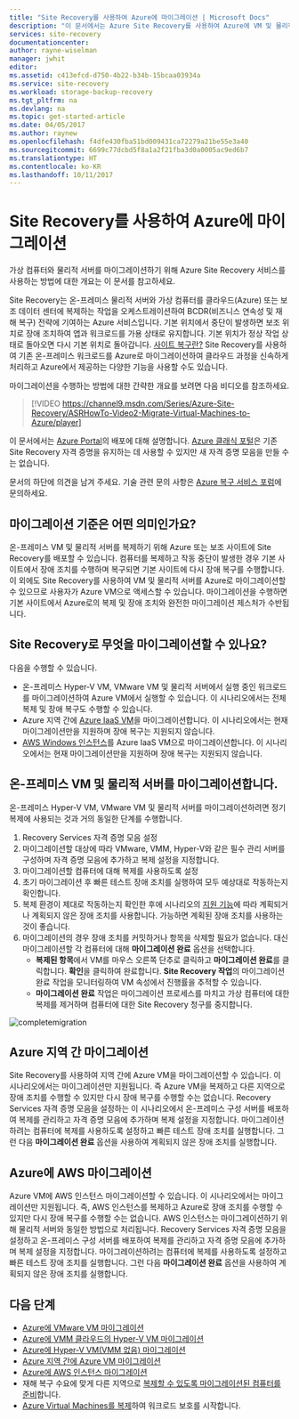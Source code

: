 ```yaml
---
title: "Site Recovery를 사용하여 Azure에 마이그레이션 | Microsoft Docs"
description: "이 문서에서는 Azure Site Recovery를 사용하여 Azure에 VM 및 물리적 서버를 마이그레이션하는 개요를 제공합니다."
services: site-recovery
documentationcenter: 
author: rayne-wiselman
manager: jwhit
editor: 
ms.assetid: c413efcd-d750-4b22-b34b-15bcaa03934a
ms.service: site-recovery
ms.workload: storage-backup-recovery
ms.tgt_pltfrm: na
ms.devlang: na
ms.topic: get-started-article
ms.date: 04/05/2017
ms.author: raynew
ms.openlocfilehash: f4dfe430fba51bd009431ca72279a21be55e3a40
ms.sourcegitcommit: 6699c77dcbd5f8a1a2f21fba3d0a0005ac9ed6b7
ms.translationtype: HT
ms.contentlocale: ko-KR
ms.lasthandoff: 10/11/2017
---
```

# <a name="migrate-to-azure-with-site-recovery"></a>Site Recovery를 사용하여 Azure에 마이그레이션

가상 컴퓨터와 물리적 서버를 마이그레이션하기 위해 Azure Site Recovery 서비스를 사용하는 방법에 대한 개요는 이 문서를 참고하세요.

Site Recovery는 온-프레미스 물리적 서버와 가상 컴퓨터를 클라우드(Azure) 또는 보조 데이터 센터에 복제하는 작업을 오케스트레이션하여 BCDR(비즈니스 연속성 및 재해 복구) 전략에 기여하는 Azure 서비스입니다. 기본 위치에서 중단이 발생하면 보조 위치로 장애 조치하여 앱과 워크로드를 가용 상태로 유지합니다. 기본 위치가 정상 작업 상태로 돌아오면 다시 기본 위치로 돌아갑니다. [사이트 복구란?](site-recovery-overview.md) Site Recovery를 사용하여 기존 온-프레미스 워크로드를 Azure로 마이그레이션하여 클라우드 과정을 신속하게 처리하고 Azure에서 제공하는 다양한 기능을 사용할 수도 있습니다.

마이그레이션을 수행하는 방법에 대한 간략한 개요를 보려면 다음 비디오를 참조하세요.
>[!VIDEO https://channel9.msdn.com/Series/Azure-Site-Recovery/ASRHowTo-Video2-Migrate-Virtual-Machines-to-Azure/player]

이 문서에서는 [Azure Portal](https://portal.azure.com)의 배포에 대해 설명합니다. [Azure 클래식 포털](https://manage.windowsazure.com/)은 기존 Site Recovery 자격 증명을 유지하는 데 사용할 수 있지만 새 자격 증명 모음을 만들 수는 없습니다.

문서의 하단에 의견을 남겨 주세요. 기술 관련 문의 사항은 [Azure 복구 서비스 포럼](https://social.msdn.microsoft.com/forums/azure/home?forum=hypervrecovmgr)에 문의하세요.


## <a name="what-do-we-mean-by-migration"></a>마이그레이션 기준은 어떤 의미인가요?

온-프레미스 VM 및 물리적 서버를 복제하기 위해 Azure 또는 보조 사이트에 Site Recovery를 배포할 수 있습니다. 컴퓨터를 복제하고 작동 중단이 발생한 경우 기본 사이트에서 장애 조치를 수행하며 복구되면 기본 사이트에 다시 장애 복구를 수행합니다. 이 외에도 Site Recovery를 사용하여 VM 및 물리적 서버를 Azure로 마이그레이션할 수 있으므로 사용자가 Azure VM으로 액세스할 수 있습니다. 마이그레이션을 수행하면 기본 사이트에서 Azure로의 복제 및 장애 조치와 완전한 마이그레이션 제스처가 수반됩니다.

## <a name="what-can-site-recovery-migrate"></a>Site Recovery로 무엇을 마이그레이션할 수 있나요?

다음을 수행할 수 있습니다.

- 온-프레미스 Hyper-V VM, VMware VM 및 물리적 서버에서 실행 중인 워크로드를 마이그레이션하여 Azure VM에서 실행할 수 있습니다. 이 시나리오에서는 전체 복제 및 장애 복구도 수행할 수 있습니다.
- Azure 지역 간에 [Azure IaaS VM](site-recovery-migrate-azure-to-azure.md)을 마이그레이션합니다. 이 시나리오에서는 현재 마이그레이션만을 지원하며 장애 복구는 지원되지 않습니다.
- [AWS Windows 인스턴스](site-recovery-migrate-aws-to-azure.md)를 Azure IaaS VM으로 마이그레이션합니다. 이 시나리오에서는 현재 마이그레이션만을 지원하며 장애 복구는 지원되지 않습니다.

## <a name="migrate-on-premises-vms-and-physical-servers"></a>온-프레미스 VM 및 물리적 서버를 마이그레이션합니다.

온-프레미스 Hyper-V VM, VMware VM 및 물리적 서버를 마이그레이션하려면 정기 복제에 사용되는 것과 거의 동일한 단계를 수행합니다.

1. Recovery Services 자격 증명 모음 설정
2. 마이그레이션할 대상에 따라 VMware, VMM, Hyper-V와 같은 필수 관리 서버를 구성하며 자격 증명 모음에 추가하고 복제 설정을 지정합니다.
3. 마이그레이션할 컴퓨터에 대해 복제를 사용하도록 설정
4. 초기 마이그레이션 후 빠른 테스트 장애 조치를 실행하여 모두 예상대로 작동하는지 확인합니다.
5. 복제 환경이 제대로 작동하는지 확인한 후에 시나리오의 [지원 기능](site-recovery-failover.md)에 따라 계획되거나 계획되지 않은 장애 조치를 사용합니다. 가능하면 계획된 장애 조치를 사용하는 것이 좋습니다.
6. 마이그레이션의 경우 장애 조치를 커밋하거나 항목을 삭제할 필요가 없습니다. 대신 마이그레이션할 각 컴퓨터에 대해 **마이그레이션 완료** 옵션을 선택합니다.
     - **복제된 항목**에서 VM를 마우스 오른쪽 단추로 클릭하고 **마이그레이션 완료**를 클릭합니다. **확인**을 클릭하여 완료합니다. **Site Recovery 작업**의 마이그레이션 완료 작업을 모니터링하여 VM 속성에서 진행률을 추적할 수 있습니다.
     - **마이그레이션 완료** 작업은 마이그레이션 프로세스를 마치고 가상 컴퓨터에 대한 복제를 제거하며 컴퓨터에 대한 Site Recovery 청구를 중지합니다.

![completemigration](./media/site-recovery-hyper-v-site-to-azure/migrate.png)

## <a name="migrate-between-azure-regions"></a>Azure 지역 간 마이그레이션

Site Recovery를 사용하여 지역 간에 Azure VM을 마이그레이션할 수 있습니다. 이 시나리오에서는 마이그레이션만 지원됩니다. 즉 Azure VM을 복제하고 다른 지역으로 장애 조치를 수행할 수 있지만 다시 장애 복구를 수행할 수는 없습니다. Recovery Services 자격 증명 모음을 설정하는 이 시나리오에서 온-프레미스 구성 서버를 배포하여 복제를 관리하고 자격 증명 모음에 추가하며 복제 설정을 지정합니다. 마이그레이션하려는 컴퓨터에 복제를 사용하도록 설정하고 빠른 테스트 장애 조치를 실행합니다. 그런 다음 **마이그레이션 완료** 옵션을 사용하여 계획되지 않은 장애 조치를 실행합니다.

## <a name="migrate-aws-to-azure"></a>Azure에 AWS 마이그레이션

Azure VM에 AWS 인스턴스 마이그레이션할 수 있습니다. 이 시나리오에서는 마이그레이션만 지원됩니다. 즉, AWS 인스턴스를 복제하고 Azure로 장애 조치를 수행할 수 있지만 다시 장애 복구를 수행할 수는 없습니다. AWS 인스턴스는 마이그레이션하기 위해 물리적 서버와 동일한 방법으로 처리됩니다. Recovery Services 자격 증명 모음을 설정하고 온-프레미스 구성 서버를 배포하여 복제를 관리하고 자격 증명 모음에 추가하며 복제 설정을 지정합니다. 마이그레이션하려는 컴퓨터에 복제를 사용하도록 설정하고 빠른 테스트 장애 조치를 실행합니다. 그런 다음 **마이그레이션 완료** 옵션을 사용하여 계획되지 않은 장애 조치를 실행합니다.




## <a name="next-steps"></a>다음 단계

- [Azure에 VMware VM 마이그레이션](site-recovery-vmware-to-azure.md)
- [Azure에 VMM 클라우드의 Hyper-V VM 마이그레이션](site-recovery-vmm-to-azure.md)
- [Azure에 Hyper-V VM(VMM 없음) 마이그레이션](site-recovery-hyper-v-site-to-azure.md)
- [Azure 지역 간에 Azure VM 마이그레이션](site-recovery-migrate-azure-to-azure.md)
- [Azure에 AWS 인스턴스 마이그레이션](site-recovery-migrate-aws-to-azure.md)
- 재해 복구 수요에 맞게 다른 지역으로 [복제할 수 있도록 마이그레이션된 컴퓨터를 준비](site-recovery-azure-to-azure-after-migration.md)합니다.
- [Azure Virtual Machines를 복제](site-recovery-azure-to-azure.md)하여 워크로드 보호를 시작합니다.
